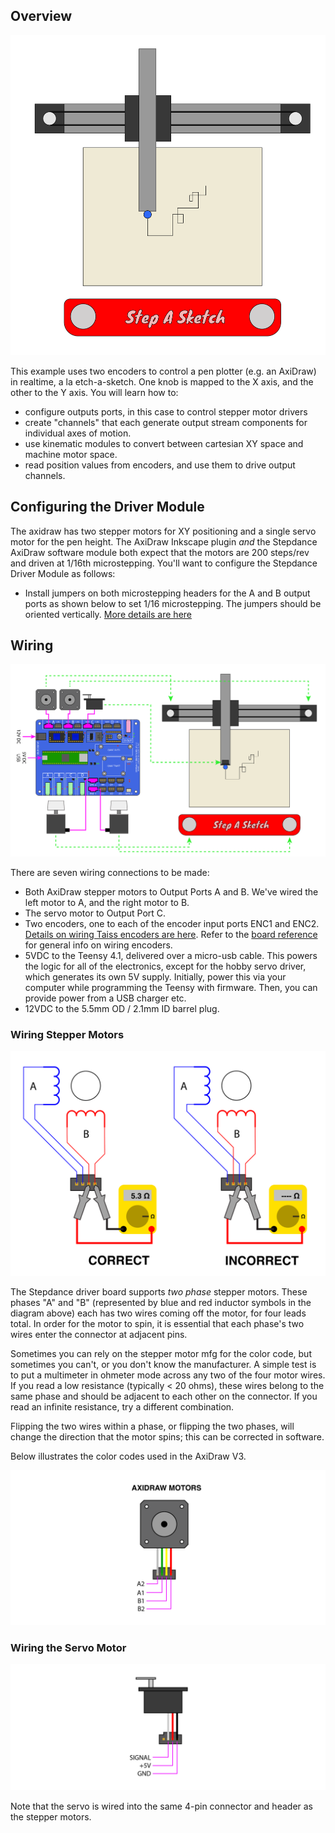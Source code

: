 ## Overview
![](/doc/images/step-a-sketch_teaser.png)

This example uses two encoders to control a pen plotter (e.g. an AxiDraw) in realtime, a la etch-a-sketch. One knob is mapped to the X axis, and the other to the Y axis. You will learn how to:

- configure outputs ports, in this case to control stepper motor drivers
- create "channels" that each generate output stream components for individual axes of motion.
- use kinematic modules to convert between cartesian XY space and machine motor space. 
- read position values from encoders, and use them to drive output channels.

## Configuring the Driver Module

The axidraw has two stepper motors for XY positioning and a single servo motor for the pen height. The AxiDraw Inkscape plugin _and_ the Stepdance AxiDraw software module both expect that the motors are 200 steps/rev and driven at 1/16th microstepping. You'll want to configure the Stepdance Driver Module as follows:

- Install jumpers on both microstepping headers for the A and B output ports as shown below to set 1/16 microstepping. The jumpers should be oriented vertically. [More details are here](../readme.md#stepper-drivers-and-motor-interfaces)

## Wiring
![](/doc/images/step-a-sketch_wiring.png)

There are seven wiring connections to be made:

- Both AxiDraw stepper motors to Output Ports A and B. We've wired the left motor to A, and the right motor to B.
- The servo motor to Output Port C.
- Two encoders, one to each of the encoder input ports ENC1 and ENC2. [Details on wiring Taiss encoders are here](../taiss.md). Refer to the [board reference](../readme.md#encoders-and-analog--digital-inputs) for general info on wiring encoders.
- 5VDC to the Teensy 4.1, delivered over a micro-usb cable. This powers the logic for all of the electronics, except for the hobby servo driver, which generates its own 5V supply. Initially, power this via your computer while programming the Teensy with firmware. Then, you can provide power from a USB charger etc.
- 12VDC to the 5.5mm OD / 2.1mm ID barrel plug.

### Wiring Stepper Motors
![](/doc/images/stepper_wiring.png)

The Stepdance driver board supports _two phase_ stepper motors. These phases "A" and "B" (represented by blue and red inductor symbols in the diagram above) each has two wires coming off the motor, for four leads total. In order for the motor to spin, it is essential that each phase's two wires enter the connector at adjacent pins.

Sometimes you can rely on the stepper motor mfg for the color code, but sometimes you can't, or you don't know the manufacturer. A simple test is to put a multimeter in ohmeter mode across any two of the four motor wires. If you read a low resistance (typically < 20 ohms), these wires belong to the same phase and should be adjacent to each other on the connector. If you read an infinite resistance, try a different combination.

Flipping the two wires within a phase, or flipping the two phases, will change the direction that the motor spins; this can be corrected in software.

Below illustrates the color codes used in the AxiDraw V3.

![](/doc/images/axidraw_wiring.png)

### Wiring the Servo Motor
![](/doc/images/servo_wiring.png)

Note that the servo is wired into the same 4-pin connector and header as the stepper motors.